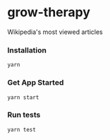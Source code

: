 # grow-therapy

Wikipedia's most viewed articles

### Installation

`yarn`

### Get App Started

`yarn start`

### Run tests

`yarn test`
